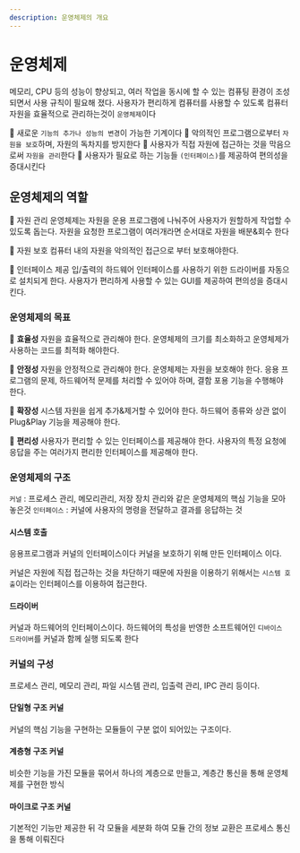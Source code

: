 ```yaml
---
description: 운영체제의 개요
---
```


# 운영체제

메모리, CPU 등의 성능이 향상되고, 여러 작업을 동시에 할 수 있는 컴퓨팅 환경이 조성되면서 사용 규칙이 필요해 졌다. 사용자가 편리하게 컴퓨터를 사용할 수 있도록 컴퓨터 자원을 효율적으로 관리하는것이 `운영체제`이다

📕 새로운 `기능의 추가나 성능의 변경`이 가능한 기계이다 📗 악의적인 프로그램으로부터 `자원을 보호`하며, 자원의 독차지를 방지한다 📙 사용자가 직접 자원에 접근하는 것을 막음으로써 `자원을 관리`한다 📘 사용자가 필요로 하는 기능들 `(인터페이스)`를 제공하여 편의성을 증대시킨다



## 운영체제의 역할

📕 자원 관리 운영체제는 자원을 운용 프로그램에 나눠주어 사용자가 원할하게 작업할 수 있도록 돕는다. 자원을 요청한 프로그램이 여러개라면 순서대로 자원을 배분&회수 한다

📗 자원 보호 컴퓨터 내의 자원을 악의적인 접근으로 부터 보호해야한다.

📙 인터페이스 제공 입/출력의 하드웨어 인터페이스를 사용하기 위한 드라이버를 자동으로 설치되게 한다. 사용자가 편리하게 사용할 수 있는 GUI를 제공하여 편의성을 증대시킨다.



### 운영체제의 목표

📕 **효율성** 자원을 효율적으로 관리해야 한다. 운영체제의 크기를 최소화하고 운영체제가 사용하는 코드를 최적화 해야한다.

📗 **안정성** 자원을 안정적으로 관리해야 한다. 운영체제는 자원을 보호해야 한다. 응용 프로그램의 문제, 하드웨어적 문제를 처리할 수 있어야 하며, 결함 포용 기능을 수행해야 한다.

📙 **확장성** 시스템 자원을 쉽게 추가&제거할 수 있어야 한다. 하드웨어 종류와 상관 없이 Plug\&Play 기능을 제공해야 한다.

📘 **편리성** 사용자가 편리할 수 있는 인터페이스를 제공해야 한다. 사용자의 특정 요청에 응답을 주는 여러가지 편리한 인터페이스를 제공해야 한다.



### 운영체제의 구조

`커널` : 프로세스 관리, 메모리관리, 저장 장치 관리와 같은 운영체제의 핵심 기능을 모아놓은것 `인터페이스` : 커널에 사용자의 명령을 전달하고 결과를 응답하는 것

#### 시스템 호출

응용프로그램과 커널의 인터페이스이다 커널을 보호하기 위해 만든 인터페이스 이다.

커널은 자원에 직접 접근하는 것을 차단하기 때문에 자원을 이용하기 위해서는 `시스템 호출`이라는 인터페이스를 이용하여 접근한다.

#### 드라이버

커널과 하드웨어의 인터페이스이다. 하드웨어의 특성을 반영한 소프트웨어인 `디바이스 드라이버`를 커널과 함께 실행 되도록 한다



### 커널의 구성

프로세스 관리, 메모리 관리, 파일 시스템 관리, 입출력 관리, IPC 관리 등이다.

#### 단일형 구조 커널

커널의 핵심 기능을 구현하는 모듈들이 구분 없이 되어있는 구조이다.

#### 계층형 구조 커널

비슷한 기능을 가진 모듈을 묶어서 하나의 계층으로 만들고, 계층간 통신을 통해 운영체제를 구현한 방식

#### 마이크로 구조 커널

기본적인 기능만 제공한 뒤 각 모듈을 세분화 하여 모듈 간의 정보 교환은 프로세스 통신을 통해 이뤄진다

